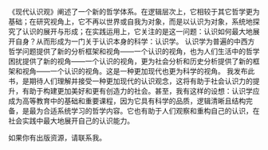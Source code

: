 《现代认识观》阐述了一个新的哲学体系。在逻辑层次上，它相较于其它哲学更为基础；在研究视角上，它不再以世界或自我为对象，而是以认识为对象，系统地探究了认识的展开与形成；在实践运用上，它关注的是这一问题：认识如何最大地展开自身？从而形成为一门关于认识本身的科学：认识学。
认识学为普遍的中西方哲学问题提供了新的分析框架和视角——一个认识的视角，也为人们生活中的哲学困扰提供了新的视角——一个认识的视角，更为社会分析和历史分析提供了新的框架和视角——一个认识的视角。这是一种更加现代也更为科学的视角。
我发布此书，是期待人们理解并接受一种更加现代的认识观念，这将有助于社会认识力的提升，有助于构建更加美好和更有创造力的社会。甚至，我有这样的设想：认识学应成为高等教育中的基础和重要课程，因为它具有科学的品质，逻辑清晰且结构完备，是最为合适系统学习的哲学内容。它也有助于人们观察和重构自己的认识，在社会实践中最大地展开自己的认识能力。

如果你有出版资源，请联系我。
